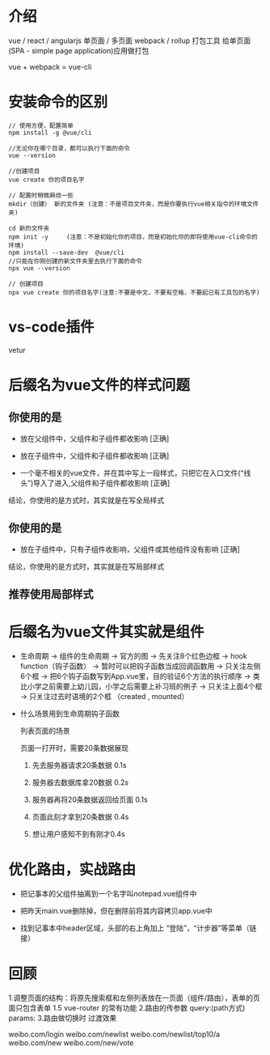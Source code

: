 # 介绍

vue / react / angularjs 单页面 / 多页面
webpack / rollup 打包工具 给单页面(SPA - simple page application)应用做打包

vue + webpack = vue-cli 

# 安装命令的区别

```
// 使用方便，配置简单
npm install -g @vue/cli  

//无论你在哪个目录，都可以执行下面的命令
vue --version

//创建项目
vue create 你的项目名字
```

```
// 配置时稍微麻烦一些
mkdir（创建） 新的文件夹 (注意：不是项目文件夹，而是你要执行vue相关指令的环境文件夹)

cd 新的文件夹
npm init -y     (注意：不是初始化你的项目，而是初始化你的即将使用vue-cli命令的环境)
npm install --save-dev  @vue/cli
//只能在你刚创建的新文件夹里去执行下面的命令
npx vue --version

// 创建项目
npx vue create 你的项目名字(注意:不要是中文，不要有空格，不要起已有工具包的名字)
```

# vs-code插件

 vetur

# 后缀名为vue文件的样式问题

 ## 你使用的是<style></style>

   - 放在父组件中，父组件和子组件都收影响 [正确]

   - 放在子组件中，父组件和子组件都收影响 [正确]

   - 一个毫不相关的vue文件，并在其中写上一段样式，只把它在入口文件(“线头”)导入了进入,父组件和子组件都收影响                               [正确]

   结论，你使用的是<style></style>方式时，其实就是在写全局样式

 ## 你使用的是<style scoped></style>

   - 放在子组件中，只有子组件收影响，父组件或其他组件没有影响 [正确]

   结论，你使用的是<style scoped></style>方式时，其实就是在写局部样式

 ## 推荐使用局部样式


# 后缀名为vue文件其实就是组件

  - 生命周期 -> 组件的生命周期 -> 官方的图 -> 先关注8个红色边框 -> hook function（钩子函数）
    -> 暂时可以把钩子函数当成回调函数用 -> 只关注左侧6个框 -> 把6个钩子函数写到App.vue里，目的验证6个方法的执行顺序 -> 类比小学之前需要上幼儿园，小学之后需要上补习班的例子 -> 只关注上面4个框 -> 只关注过去时语境的2个框 （created , mounted）

  - 什么场景用到生命周期钩子函数

    列表页面的场景

    页面一打开时，需要20条数据展现

    1. 先去服务器请求20条数据 0.1s

    2. 服务器去数据库拿20数据 0.2s
    
    3. 服务器再将20条数据返回给页面 0.1s

    4. 页面此刻才拿到20条数据 0.4s

    5. 想让用户感知不到有刚才0.4s




# 优化路由，实战路由

 - 把记事本的父组件抽离到一个名字叫notepad.vue组件中

 - 把昨天main.vue删除掉，但在删除前将其内容拷贝app.vue中

 - 找到记事本中header区域，头部的右上角加上 “登陆”，“计步器”等菜单（链接）


# 回顾

1.调整页面的结构：将原先搜索框和左侧列表放在一页面（组件/路由），表单的页面只包含表单
1.5 vue-router 的常有功能
2.路由的传参数
    query:(path方式)
    params:
3.路由做切换时 过渡效果


weibo.com/login
weibo.com/newlist
weibo.com/newlist/top10/a
weibo.com/new
weibo.com/new/vote